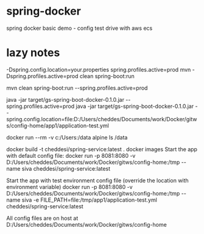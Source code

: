 # spring-docker
spring docker basic demo - config test drive with aws ecs

# lazy notes

-Dspring.config.location=your.properties
spring.profiles.active=prod
mvn -Dspring.profiles.active=prod clean spring-boot:run 

mvn clean spring-boot:run --spring.profiles.active=prod

java -jar target/gs-spring-boot-docker-0.1.0.jar --spring.profiles.active=prod
java -jar target/gs-spring-boot-docker-0.1.0.jar --spring.config.location=file:D:/Users/cheddes/Documents/work/Docker/gitws/config-home/app1/application-test.yml

docker run --rm -v c:/Users:/data alpine ls /data


docker build -t cheddesi/spring-service:latest . 
docker images
Start the app with default config file:
docker run -p 8081:8080 -v D:/Users/cheddes/Documents/work/Docker/gitws/config-home:/tmp --name siva cheddesi/spring-service:latest

Start the app with test environment config file (override the location with environment variable)
docker run -p 8081:8080 -v D:/Users/cheddes/Documents/work/Docker/gitws/config-home:/tmp --name siva -e FILE_PATH=file:/tmp/app1/application-test.yml cheddesi/spring-service:latest

All config files are on host at D:/Users/cheddes/Documents/work/Docker/gitws/config-home

